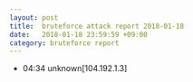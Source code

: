```yaml
---
layout: post
title:  bruteforce attack report 2018-01-18
date:   2018-01-18 23:59:59 +09:00
category: bruteforce report
---
```


* 04:34 unknown[104.192.1.3]

